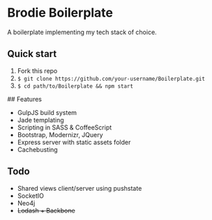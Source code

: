 # Brodie Boilerplate
A boilerplate implementing my tech stack of choice.

## Quick start

1. Fork this repo
2. `$ git clone https://github.com/your-username/Boilerplate.git`
3. `$ cd path/to/Boilerplate && npm start`

## Features

- GulpJS build system
- Jade templating
- Scripting in SASS & CoffeeScript
- Bootstrap, Modernizr, JQuery
- Express server with static assets folder
- Cachebusting

## Todo
- Shared views client/server using pushstate
- SocketIO
- Neo4j
- ~~Lodash + Backbone~~
